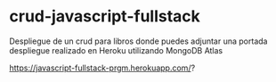 # crud-javascript-fullstack
Despliegue de un crud para libros donde puedes adjuntar una portada 
despliegue realizado en Heroku utilizando MongoDB Atlas 

https://javascript-fullstack-prgm.herokuapp.com/?
